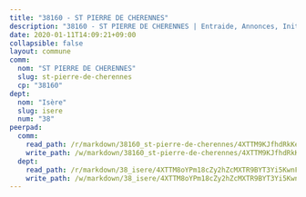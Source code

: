 ```yaml
---
title: "38160 - ST PIERRE DE CHERENNES"
description: "38160 - ST PIERRE DE CHERENNES | Entraide, Annonces, Initiatives"
date: 2020-01-11T14:09:21+09:00
collapsible: false
layout: commune
comm:
  nom: "ST PIERRE DE CHERENNES"
  slug: st-pierre-de-cherennes
  cp: "38160"
dept:
  nom: "Isère"
  slug: isere
  num: "38"
peerpad:
  comm:
    read_path: /r/markdown/38160_st-pierre-de-cherennes/4XTTM9KJfhdRkKeC9rGNsFCpGcNpAdHDgdsxDmJZPv77LPUfh
    write_path: /w/markdown/38160_st-pierre-de-cherennes/4XTTM9KJfhdRkKeC9rGNsFCpGcNpAdHDgdsxDmJZPv77LPUfh-K3TgUNPzMAGf8K7GVMZYV6Ed41WBWsw6r9ovW72pnKKzhLvqZuKDmW7ahd2xV2E2wjCW4nzFhvsKxhc5Nwo9RJQhGKZVTaSbnUBeV3NLpoKmWgDv7EXnQYHj8oCzncD6GBQN1V2P
  dept:
    read_path: /r/markdown/38_isere/4XTTM8oYPm18cZy2hZcMXTR9BYT3Yi5KwnFvpXu1TXaRq7Q3V
    write_path: /w/markdown/38_isere/4XTTM8oYPm18cZy2hZcMXTR9BYT3Yi5KwnFvpXu1TXaRq7Q3V-K3TgUoSzs2JpJwfbzBvgU8N95mHo7JXz7NbEctNRM3EDb2iYHA4maKm3pRQwmboULLPnLFTEhRgTawPTWpmxTxKbTwDgAEzA9tUHjpudQTWdKWfdVSegAo77eCwhXTaVG7AyUZEs
---
```


